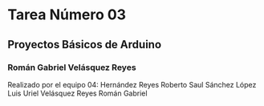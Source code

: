 # Tarea Número 03
## Proyectos Básicos de Arduino
### Román Gabriel Velásquez Reyes
Realizado por el equipo 04: 
Hernández Reyes Roberto Saul
Sánchez López Luis Uriel
Velásquez Reyes Román Gabriel


 

